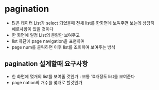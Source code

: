 # pagination
* 많은 데이터 List가 select 되었을때 전체 list를 한화면에 보여주면 
보는데 상당히 에로사항이 있을 것이다
* 한 화면에 일정 List의 분량만 보여주고
* list 하단에 page navigation을 표현하여
* page num를 클릭하면 이후 list를 조회하여 보여주는 방식

## pagination 설계할때 요구사항
* 한 화면에 몇개의 list를 보여줄 것인가 : 보통 10개정도 list를 보여준다
* page nation의 개수를 몇개로 할것인가